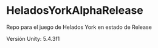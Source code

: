 # HeladosYorkAlphaRelease
Repo para el juego de Helados York en estado de Release 

Versión Unity: 5.4.3f1
